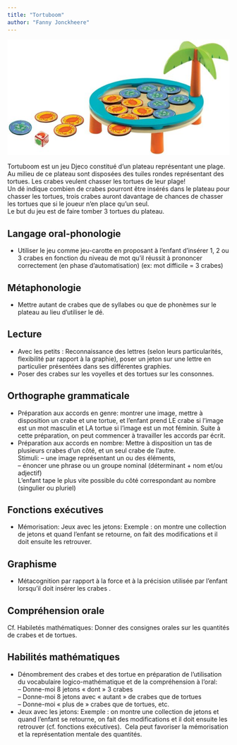 ```yaml
---
title: "Tortuboom"
author: "Fanny Jonckheere"
---
```


![](/static/img/61unP8tIQ5L._AC_SL1500_-e1604323007223.jpg)

Tortuboom est un jeu Djeco constitué d’un plateau représentant une plage. Au milieu de ce plateau sont disposées des tuiles rondes représentant des tortues. Les crabes veulent chasser les tortues de leur plage!  
Un dé indique combien de crabes pourront être insérés dans le plateau pour chasser les tortues, trois crabes auront davantage de chances de chasser les tortues que si le joueur n’en place qu’un seul.  
Le but du jeu est de faire tomber 3 tortues du plateau.

## Langage oral-phonologie

*   Utiliser le jeu comme jeu-carotte en proposant à l’enfant d’insérer 1, 2 ou 3 crabes en fonction du niveau de mot qu’il réussit à prononcer correctement (en phase d’automatisation) (ex: mot difficile = 3 crabes)

## Métaphonologie

*   Mettre autant de crabes que de syllabes ou que de phonèmes sur le plateau au lieu d’utiliser le dé.

## Lecture

*   Avec les petits : Reconnaissance des lettres (selon leurs particularités, flexibilité par rapport à la graphie), poser un jeton sur une lettre en particulier présentées dans ses différentes graphies.
*   Poser des crabes sur les voyelles et des tortues sur les consonnes.

## Orthographe grammaticale

*   Préparation aux accords en genre: montrer une image, mettre à disposition un crabe et une tortue, et l’enfant prend LE crabe si l’image est un mot masculin et LA tortue si l’image est un mot féminin. Suite à cette préparation, on peut commencer à travailler les accords par écrit.
*   Préparation aux accords en nombre: Mettre à disposition un tas de plusieurs crabes d’un côté, et un seul crabe de l’autre.  
    Stimuli: – une image représentant un ou des éléments,  
    – énoncer une phrase ou un groupe nominal (déterminant + nom et/ou adjectif)  
    L’enfant tape le plus vite possible du côté correspondant au nombre (singulier ou pluriel)

## Fonctions exécutives

*   Mémorisation: Jeux avec les jetons: Exemple : on montre une collection de jetons et quand l’enfant se retourne, on fait des modifications et il doit ensuite les retrouver.

## Graphisme

*   Métacognition par rapport à la force et à la précision utilisée par l’enfant lorsqu’il doit insérer les crabes .

## Compréhension orale

Cf. Habiletés mathématiques: Donner des consignes orales sur les quantités de crabes et de tortues.

## Habilités mathématiques

*   Dénombrement des crabes et des tortue en préparation de l’utilisation du vocabulaire logico-mathématique et de la compréhension à l’oral:  
    – Donne-moi 8 jetons « dont » 3 crabes  
    – Donne-moi 8 jetons avec « autant » de crabes que de tortues  
    – Donne-moi « plus de » crabes que de tortues, etc.
*   Jeux avec les jetons: Exemple : on montre une collection de jetons et quand l’enfant se retourne, on fait des modifications et il doit ensuite les retrouver (cf. fonctions exécutives).  Cela peut favoriser la mémorisation et la représentation mentale des quantités.
